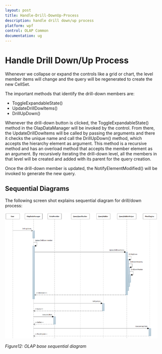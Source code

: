 ```yaml
---
layout: post
title: Handle-Drill-DownUp-Process
description: handle drill down/up process
platform: wpf
control: OLAP Common
documentation: ug
---
```


# Handle Drill Down/Up Process

Whenever we collapse or expand the controls like a grid or chart, the level member items will change and the query will be regenerated to create the new CellSet.

The important methods that identify the drill-down members are:

* ToggleExpandableState()
* UpdateDrillDowItems()
* DrillUpDown()



Whenever the drill-down button is clicked, the ToggleExpandableState() method in the OlapDataManager will be invoked by the control. From there, the UpdateDrillDowItems will be called by passing the arguments and there it checks the unique name and call the DrillUpDown() method, which accepts the hierarchy element as argument. This method is a recursive method and has an overload method that accepts the member element as an argument. By recursively iterating the drill-down level, all the members in that level will be created and added with its parent for the query creation.

Once the drill-down member is updated, the NotifyElementModified() will be invoked to generate the new query.

## Sequential Diagrams



The following screen shot explains sequential diagram for drill/down process:

















![](Handle-Drill-DownUp-Process_images/Handle-Drill-DownUp-Process_img1.png)





_Figure12: OLAP base sequential diagram_ 



